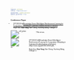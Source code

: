 ```yaml
---
layout: archive
title: "Publications"
permalink: /publications/
author_profile: true
---
```

<style>
body {
  font-family: 'Georgia', sans-serif;
  font-size: 3;
}

h1, h2, h3, h4, h5, h6 {
  font-family: 'Georgia', sans-serif;
}

/* 添加其他元素的字体样式配置，根据需要进行扩展 */
.custom-paragraph {
  margin-bottom: 8px; /* 你可以根据需要调整这个值 */
}

p {
  line-height: 1.2;
}
</style>

### Conference Paper
- [VTC2023-Fall][Knowledge-Driven Multi-Agent Reinforcement Learning for Computation Offloading in Cybertwin-Enabled Internet of Vehicles](https://arxiv.org/pdf/2308.02603.pdf)  
Ruijin Sun, **Xiao Yang**, Nan Cheng, Xiucheng Wang, Changle Li.

<div class="container">
  <img src="D:\software\github\ste-young.github.io\images\bio-photo-2.jpg" alt="self_photo">
  <div class="content">
    <p>THis isii sss</p>
  </div>
</div>


<div class="container">
  <img src="D:\software\github\ste-young.github.io\images\bio-photo-2.jpg" alt="vtc">
  <div class="content">
    <p>[VTC2023-Fall][Knowledge-Driven Multi-Agent Reinforcement Learning for Computation Offloading in Cybertwin-Enabled Internet of Vehicles](https://arxiv.org/pdf/2308.02603.pdf)  

Ruijin Sun, **Xiao Yang**, Nan Cheng, Xiucheng Wang, Changle Li.</p>
  </div>
</div>

<style>
.container {
  display: flex;
  align-items: flex-start; /* 垂直居上对齐 */
}
.content {
  margin-left: 20px; /* 与图片的间隔 */
}
</style>
